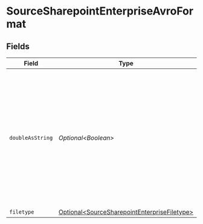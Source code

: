 # SourceSharepointEnterpriseAvroFormat


## Fields

| Field                                                                                                                                                                                                    | Type                                                                                                                                                                                                     | Required                                                                                                                                                                                                 | Description                                                                                                                                                                                              |
| -------------------------------------------------------------------------------------------------------------------------------------------------------------------------------------------------------- | -------------------------------------------------------------------------------------------------------------------------------------------------------------------------------------------------------- | -------------------------------------------------------------------------------------------------------------------------------------------------------------------------------------------------------- | -------------------------------------------------------------------------------------------------------------------------------------------------------------------------------------------------------- |
| `doubleAsString`                                                                                                                                                                                         | *Optional\<Boolean>*                                                                                                                                                                                     | :heavy_minus_sign:                                                                                                                                                                                       | Whether to convert double fields to strings. This is recommended if you have decimal numbers with a high degree of precision because there can be a loss precision when handling floating point numbers. |
| `filetype`                                                                                                                                                                                               | [Optional\<SourceSharepointEnterpriseFiletype>](../../models/shared/SourceSharepointEnterpriseFiletype.md)                                                                                               | :heavy_minus_sign:                                                                                                                                                                                       | N/A                                                                                                                                                                                                      |